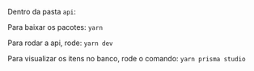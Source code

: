 Dentro da pasta `api`:

Para baixar os pacotes: `yarn`

Para rodar a api, rode: `yarn dev`

Para visualizar os itens no banco, rode o comando: `yarn prisma studio`
